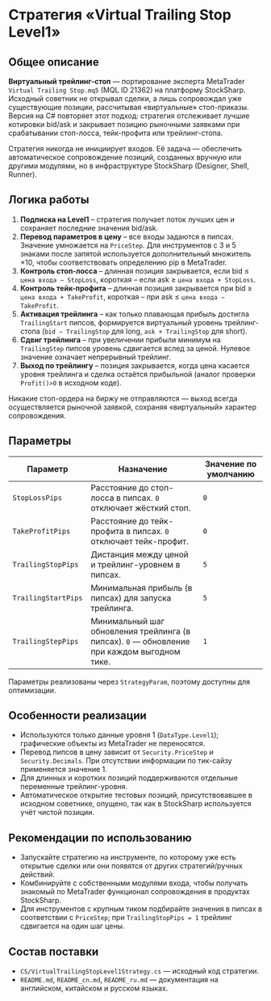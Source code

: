 # Стратегия «Virtual Trailing Stop Level1»

## Общее описание
**Виртуальный трейлинг-стоп** — портирование эксперта MetaTrader `Virtual Trailing Stop.mq5` (MQL ID 21362) на платформу StockSharp. Исходный советник не открывал сделки, а лишь сопровождал уже существующие позиции, рассчитывая «виртуальные» стоп-приказы. Версия на C# повторяет этот подход: стратегия отслеживает лучшие котировки bid/ask и закрывает позицию рыночными заявками при срабатывании стоп-лосса, тейк-профита или трейлинг-стопа.

Стратегия никогда не инициирует входов. Её задача — обеспечить автоматическое сопровождение позиций, созданных вручную или другими модулями, но в инфраструктуре StockSharp (Designer, Shell, Runner).

## Логика работы
1. **Подписка на Level1** – стратегия получает поток лучших цен и сохраняет последние значения bid/ask.
2. **Перевод параметров в цену** – все входы задаются в пипсах. Значение умножается на `PriceStep`. Для инструментов с 3 и 5 знаками после запятой используется дополнительный множитель ×10, чтобы соответствовать определению pip в MetaTrader.
3. **Контроль стоп-лосса** – длинная позиция закрывается, если bid ≤ `цена входа − StopLoss`, короткая – если ask ≥ `цена входа + StopLoss`.
4. **Контроль тейк-профита** – длинная позиция закрывается при bid ≥ `цена входа + TakeProfit`, короткая – при ask ≤ `цена входа − TakeProfit`.
5. **Активация трейлинга** – как только плавающая прибыль достигла `TrailingStart` пипсов, формируется виртуальный уровень трейлинг-стопа (`bid − TrailingStop` для long, `ask + TrailingStop` для short).
6. **Сдвиг трейлинга** – при увеличении прибыли минимум на `TrailingStep` пипсов уровень сдвигается вслед за ценой. Нулевое значение означает непрерывный трейлинг.
7. **Выход по трейлингу** – позиция закрывается, когда цена касается уровня трейлинга и сделка остаётся прибыльной (аналог проверки `Profit()>0` в исходном коде).

Никакие стоп-ордера на биржу не отправляются — выход всегда осуществляется рыночной заявкой, сохраняя «виртуальный» характер сопровождения.

## Параметры
| Параметр | Назначение | Значение по умолчанию |
| --- | --- | --- |
| `StopLossPips` | Расстояние до стоп-лосса в пипсах. `0` отключает жёсткий стоп. | `0` |
| `TakeProfitPips` | Расстояние до тейк-профита в пипсах. `0` отключает тейк-профит. | `0` |
| `TrailingStopPips` | Дистанция между ценой и трейлинг-уровнем в пипсах. | `5` |
| `TrailingStartPips` | Минимальная прибыль (в пипсах) для запуска трейлинга. | `5` |
| `TrailingStepPips` | Минимальный шаг обновления трейлинга (в пипсах). `0` — обновление при каждом выгодном тике. | `1` |

Параметры реализованы через `StrategyParam`, поэтому доступны для оптимизации.

## Особенности реализации
- Используются только данные уровня 1 (`DataType.Level1`); графические объекты из MetaTrader не переносятся.
- Перевод пипсов в цену зависит от `Security.PriceStep` и `Security.Decimals`. При отсутствии информации по тик-сайзу применяется значение 1.
- Для длинных и коротких позиций поддерживаются отдельные переменные трейлинг-уровня.
- Автоматическое открытие тестовых позиций, присутствовавшее в исходном советнике, опущено, так как в StockSharp используется учёт чистой позиции.

## Рекомендации по использованию
- Запускайте стратегию на инструменте, по которому уже есть открытые сделки или они появятся от других стратегий/ручных действий.
- Комбинируйте с собственными модулями входа, чтобы получать знакомый по MetaTrader функционал сопровождения в продуктах StockSharp.
- Для инструментов с крупным тиком подбирайте значения в пипсах в соответствии с `PriceStep`; при `TrailingStopPips = 1` трейлинг сдвигается на один шаг цены.

## Состав поставки
- `CS/VirtualTrailingStopLevel1Strategy.cs` — исходный код стратегии.
- `README.md`, `README_cn.md`, `README_ru.md` — документация на английском, китайском и русском языках.
